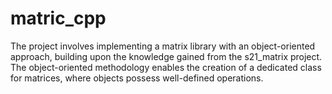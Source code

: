 # matric_cpp


The project involves implementing a matrix library with an object-oriented approach, building upon the knowledge gained from the s21_matrix project. The object-oriented methodology enables the creation of a dedicated class for matrices, where objects possess well-defined operations.
